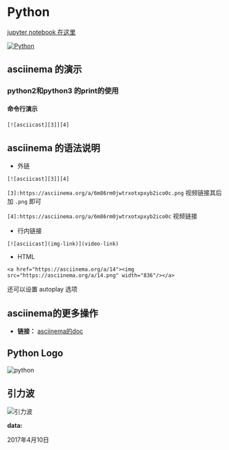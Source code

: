 ﻿# Python

[jupyter notebook 在这里](https://nbviewer.jupyter.org/github/AutuanLiu/PyCon/tree/master/)

[![Python][2]]() 
## asciinema 的演示
### python2和python3 的print的使用
#### 命令行演示
`[![asciicast][3]][4]`
 
## asciinema 的语法说明
- 外链

`[![asciicast][3]][4]`  

`[3]:https://asciinema.org/a/6m86rm0jwtrxotxpxyb2ico0c.png` 视频链接其后加 `.png` 即可

`[4]:https://asciinema.org/a/6m86rm0jwtrxotxpxyb2ico0c` 视频链接
- 行内链接

`[![asciicast](img-link)](video-link)`
- HTML

`<a href="https://asciinema.org/a/14"><img src="https://asciinema.org/a/14.png" width="836"/></a>` 

还可以设置 autoplay 选项
 ## asciinema的更多操作
 - **链接：** [asciinema的doc][5]
 ## Python Logo
![python][1]
 ## 引力波
![引力波][6]

**data:**

2017年4月10日

[1]:https://github.com/AutuanLiu/Python/blob/master/img/python-logo.jpg
[2]:https://img.shields.io/badge/Python-3.6.1-brightgreen.svg
[3]:https://asciinema.org/a/6m86rm0jwtrxotxpxyb2ico0c.png
[4]:https://asciinema.org/a/6m86rm0jwtrxotxpxyb2ico0c
[5]:https://asciinema.org/docs/
[6]:https://github.com/AutuanLiu/Python/blob/master/img/Gravitational_Waves_Original.png

